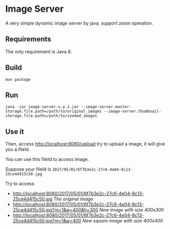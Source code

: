 # Image Server
A very simple dynamic image server by java, support zoom operation.

## Requirements
The only requirement is Java 8.

## Build
```
mvn package
```

## Run
```
java -jar image-server-x.y.z.jar --image-server.master-storage.file.path=/path/to/original_images --image-server.thumbnail-storage.file.path=/path/to/zoomed_images 
```

## Use it
Then, access [http://localhost:8080/upload](http://localhost:8080/upload) try to upload a image, it will give you a fileId.

You can use this fileId to access image.

Suppose your fileId is ```2017/05/01/6f7b3e2c-27c6-4e04-8c13-25ce4d415c50.jpg```

Try to access:
- [http://localhost:8080/2017/05/01/6f7b3e2c-27c6-4e04-8c13-25ce4d415c50.jpg](http://localhost:8080/2017/05/01/6f7b3e2c-27c6-4e04-8c13-25ce4d415c50.jpg)  *The original image*
- [http://localhost:8080/2017/05/01/6f7b3e2c-27c6-4e04-8c13-25ce4d415c50.jpg?m=1&w=400&h=300](http://localhost:8080/2017/05/01/6f7b3e2c-27c6-4e04-8c13-25ce4d415c50.jpg?m=1&w=400&h=300)  *New image with size 400x300*
- [http://localhost:8080/2017/05/01/6f7b3e2c-27c6-4e04-8c13-25ce4d415c50.jpg?m=1&w=400](http://localhost:8080/2017/05/01/6f7b3e2c-27c6-4e04-8c13-25ce4d415c50.jpg?m=1&w=400)  *New square image with size 400x400*